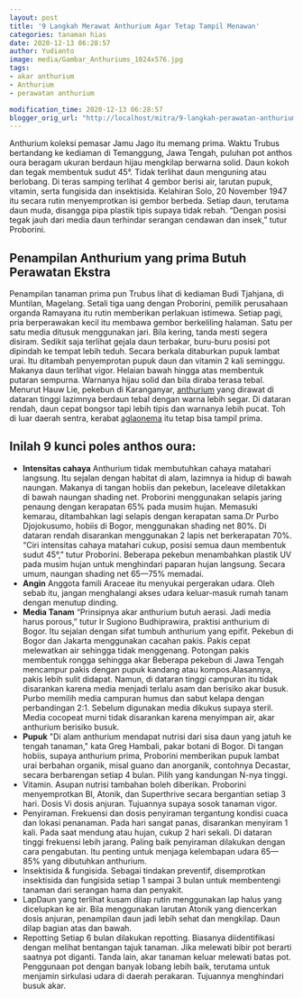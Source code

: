 ```yaml
---
layout: post
title: '9 Langkah Merawat Anthurium Agar Tetap Tampil Menawan'
categories: tanaman hias
date: 2020-12-13 06:28:57
author: Yudianto
image: media/Gambar_Anthuriums_1024x576.jpg
tags:
- akar anthurium
- Anthurium
- perawatan anthurium

modification_time: 2020-12-13 06:28:57
blogger_orig_url: "http://localhost/mitra/9-langkah-perawatan-anthurium.html"
---
```


Anthurium koleksi pemasar Jamu Jago itu memang prima. Waktu Trubus bertandang
ke kediaman di Temanggung, Jawa Tengah, puluhan pot anthos oura beragam ukuran
berdaun hijau mengkilap berwarna solid. Daun kokoh dan tegak membentuk sudut
45°. Tidak terlihat daun menguning atau berlobang. Di teras samping terlihat 4
gembor berisi air, larutan pupuk, vitamin, serta fungisida dan insektisida.
Kelahiran Solo, 20 November 1947 itu secara rutin menyemprotkan isi gembor
berbeda. Setiap daun, terutama daun muda, disangga pipa plastik tipis supaya
tidak rebah. “Dengan posisi tegak jauh dari media daun terhindar serangan
cendawan dan insek,” tutur Proborini.

## Penampilan Anthurium yang prima Butuh Perawatan Ekstra

Penampilan tanaman prima pun Trubus lihat di kediaman Budi Tjahjana, di
Muntilan, Magelang. Setali tiga uang dengan Proborini, pemilik perusahaan
organda Ramayana itu rutin memberikan perlakuan istimewa. Setiap pagi, pria
berperawakan kecil itu membawa gembor berkeliling halaman. Satu per satu media
ditusuk menggunakan jari. Bila kering, tanda mesti segera disiram. Sedikit
saja terlihat gejala daun terbakar, buru-buru posisi pot dipindah ke tempat
lebih teduh. Secara berkala ditaburkan pupuk lambat urai. Itu ditambah
penyemprotan pupuk daun dan vitamin 2 kali seminggu. Makanya daun terlihat
vigor. Helaian bawah hingga atas membentuk putaran sempurna. Warnanya hijau
solid dan bila diraba terasa tebal. Menurut Hauw Lie, pekebun di Karanganyar,
[anthurium](http://127.0.0.1/mitra/topik/anthurium "anthurium") yang dirawat
di dataran tinggi lazimnya berdaun tebal dengan warna lebih segar. Di dataran
rendah, daun cepat bongsor tapi lebih tipis dan warnanya lebih pucat. Toh di
luar daerah sentra, kerabat [aglaonema](http://127.0.0.1/mitra/topik/aglaonema
"aglaonema") itu tetap bisa tampil prima.

## Inilah 9 kunci poles anthos oura:

  * **Intensitas cahaya** Anthurium tidak membutuhkan cahaya matahari langsung. Itu sejalan dengan habitat di alam, lazimnya ia hidup di bawah naungan. Makanya di tangan hobiis dan pekebun, laceleave diletakkan di bawah naungan shading net. Proborini menggunakan selapis jaring penaung dengan kerapatan 65% pada musim hujan. Memasuki kemarau, ditambahkan lagi selapis dengan kerapatan sama.Dr Purbo Djojokusumo, hobiis di Bogor, menggunakan shading net 80%. Di dataran rendah disarankan menggunakan 2 lapis net berkerapatan 70%. “Ciri intensitas cahaya matahari cukup, posisi semua daun membentuk sudut 45°,” tutur Proborini. Beberapa pekebun menambahkan plastik UV pada musim hujan untuk menghindari paparan hujan langsung. Secara umum, naungan shading net 65—75% memadai.
  * **Angin** Anggota famili Araceae itu menyukai pergerakan udara. Oleh sebab itu, jangan menghalangi akses udara keluar-masuk rumah tanam dengan menutup dinding.
  * **Media Tanam** “Prinsipnya akar anthurium butuh aerasi. Jadi media harus porous,” tutur Ir Sugiono Budhiprawira, praktisi anthurium di Bogor. Itu sejalan dengan sifat tumbuh anthurium yang epifit. Pekebun di Bogor dan Jakarta menggunakan cacahan pakis. Pakis cepat melewatkan air sehingga tidak menggenang. Potongan pakis membentuk rongga sehingga akar Beberapa pekebun di Jawa Tengah mencampur pakis dengan pupuk kandang atau kompos.Alasannya, pakis lebih sulit didapat. Namun, di dataran tinggi campuran itu tidak disarankan karena media menjadi terlalu asam dan berisiko akar busuk. Purbo memilih media campuran humus dan sabut kelapa dengan perbandingan 2:1. Sebelum digunakan media dikukus supaya steril. Media cocopeat murni tidak disarankan karena menyimpan air, akar anthurium berisiko busuk.
  * **Pupuk** "Di alam anthurium mendapat nutrisi dari sisa daun yang jatuh ke tengah tanaman," kata Greg Hambali, pakar botani di Bogor. Di tangan hobiis, supaya anthurium prima, Proborini memberikan pupuk lambat urai berbahan organik, misal guano dan anorganik, contohnya Decastar, secara berbarengan setiap 4 bulan. Pilih yang kandungan N-nya tinggi.
  * Vitamin. Asupan nutrisi tambahan boleh diberikan. Proborini menyemprotkan BI, Atonik, dan Superthrive secara bergantian setiap 3 hari. Dosis Vi dosis anjuran. Tujuannya supaya sosok tanaman vigor.
  * Penyiraman. Frekuensi dan dosis penyiraman tergantung kondisi cuaca dan lokasi penanaman. Pada hari sangat panas, disarankan menyiram 1 kali. Pada saat mendung atau hujan, cukup 2 hari sekali. Di dataran tinggi frekuensi lebih jarang. Paling baik penyiraman dilakukan dengan cara pengabutan. Itu penting untuk menjaga kelembapan udara 65—85% yang dibutuhkan anthurium.
  * Insektisida & fungisida. Sebagai tindakan preventif, disemprotkan insektisida dan fungisida setiap 1 sampai 3 bulan untuk membentengi tanaman dari serangan hama dan penyakit.
  * LapDaun yang terlihat kusam dilap rutin menggunakan lap halus yang dicelupkan ke air. Bila menggunakan larutan Atonik yang diencerkan dosis anjuran, penampilan daun jadi lebih sehat dan mengkilap. Daun dilap bagian atas dan bawah.
  * Repotting Setiap 6 bulan dilakukan repotting. Biasanya diidentifikasi dengan melihat bentangan tajuk tanaman. Jika melewati bibir pot berarti saatnya pot diganti. Tanda lain, akar tanaman keluar melewati batas pot. Penggunaan pot dengan banyak lobang lebih baik, terutama untuk menjamin sirkulasi udara di daerah perakaran. Tujuannya menghindari busuk akar.


